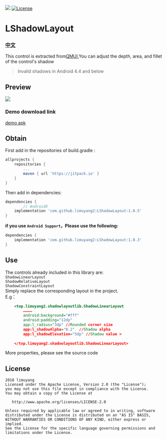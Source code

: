 [![](https://jitpack.io/v/limuyang2/LShadowLayout.svg)](https://jitpack.io/#limuyang2/LShadowLayout)
[![License](https://img.shields.io/badge/license-Apache%202-4EB1BA.svg)](https://www.apache.org/licenses/LICENSE-2.0.html)
# LShadowLayout
### [中文](https://github.com/limuyang2/LShadowLayout/blob/master/README_CN.md)
This control is extracted from[QMUI](https://github.com/QMUI/QMUI_Android),You can adjust the depth, area, and fillet of the control's shadow  
>Invalid shadows in Android 4.4 and below

## Preview
![](https://github.com/limuyang2/LShadowLayout/blob/master/screen/demo.gif)  

### Demo download link
[demo apk](https://www.lanzous.com/i1smf4f)

## Obtain
First add in the repositories of build.gradle :  
```gradle
allprojects {
	repositories {
		...
		maven { url 'https://jitpack.io' }
	}
}
```

Then add in dependencies:  
```gradle
dependencies {
        // AndroidX
	implementation 'com.github.limuyang2:LShadowLayout:1.0.5'
}
```
**if you use `Android Support`，Please use the following:**  

```gradle
dependencies {
	implementation 'com.github.limuyang2:LShadowLayout:1.0.3'
}
```

## Use
The controls already included in this library are:  
```ShadowLinearLayout```  
```ShadowRelativeLayout```  
```ShadowConstraintLayout```  
Simply replace the corresponding layout in the project.  
E.g：  
```xml
    <top.limuyang2.shadowlayoutlib.ShadowLinearLayout
        …………
        android:background="#fff"
        android:padding="12dp"
        app:l_radius="3dp" //Rounded corner size
        app:l_shadowAlpha="0.2"  //Shadow alpha
        app:l_shadowElevation="5dp" //Shadow value >
        
    </top.limuyang2.shadowlayoutlib.ShadowLinearLayout>
```
More properties, please see the source code


## License
```
2018 limuyang
Licensed under the Apache License, Version 2.0 (the "License");
you may not use this file except in compliance with the License.
You may obtain a copy of the License at

   http://www.apache.org/licenses/LICENSE-2.0

Unless required by applicable law or agreed to in writing, software
distributed under the License is distributed on an "AS IS" BASIS,
WITHOUT WARRANTIES OR CONDITIONS OF ANY KIND, either express or implied.
See the License for the specific language governing permissions and
limitations under the License.
```
